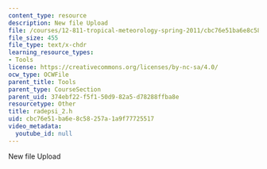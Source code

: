 ```yaml
---
content_type: resource
description: New file Upload
file: /courses/12-811-tropical-meteorology-spring-2011/cbc76e51ba6e8c58257a1a9f77725517_radepsi_2.h
file_size: 455
file_type: text/x-chdr
learning_resource_types:
- Tools
license: https://creativecommons.org/licenses/by-nc-sa/4.0/
ocw_type: OCWFile
parent_title: Tools
parent_type: CourseSection
parent_uid: 374ebf22-f5f1-50d9-82a5-d78288ffba8e
resourcetype: Other
title: radepsi_2.h
uid: cbc76e51-ba6e-8c58-257a-1a9f77725517
video_metadata:
  youtube_id: null
---
```

New file Upload